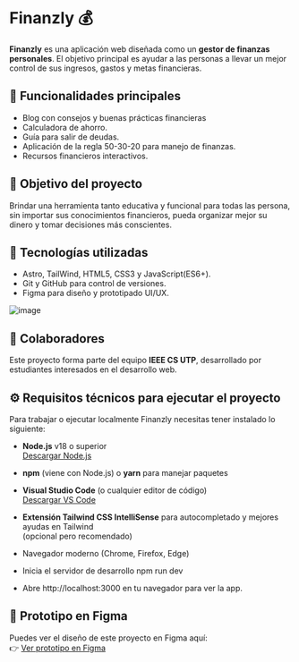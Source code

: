 # Finanzly 💰

**Finanzly** es una aplicación web diseñada como un **gestor de finanzas personales**. El objetivo principal es ayudar a las personas a llevar un mejor control de sus ingresos, gastos y metas financieras.

## 🧠 Funcionalidades principales

- Blog con consejos y buenas prácticas financieras
- Calculadora de ahorro.
- Guía para salir de deudas.
- Aplicación de la regla 50-30-20 para manejo de finanzas.
- Recursos financieros interactivos.

## 🚀 Objetivo del proyecto

Brindar una herramienta tanto educativa y funcional para todas las persona, sin importar sus conocimientos financieros, pueda organizar mejor su dinero y tomar decisiones más conscientes.

## 📌 Tecnologías utilizadas

- Astro, TailWind, HTML5, CSS3 y JavaScript(ES6+).
- Git y GitHub para control de versiones.
- Figma para diseño y prototipado UI/UX.

![image](https://github.com/user-attachments/assets/a6483748-c1fb-4063-8286-dcd8ceaadadb)

## 👥 Colaboradores

Este proyecto forma parte del equipo **IEEE CS UTP**, desarrollado por estudiantes interesados en el desarrollo web.

## ⚙️ Requisitos técnicos para ejecutar el proyecto

Para trabajar o ejecutar localmente Finanzly necesitas tener instalado lo siguiente:

- **Node.js** v18 o superior  
  [Descargar Node.js](https://nodejs.org/en/download/)
  
- **npm** (viene con Node.js) o **yarn** para manejar paquetes

- **Visual Studio Code** (o cualquier editor de código)  
  [Descargar VS Code](https://code.visualstudio.com/)

- **Extensión Tailwind CSS IntelliSense** para autocompletado y mejores ayudas en Tailwind  
  (opcional pero recomendado)

- Navegador moderno (Chrome, Firefox, Edge)

- Inicia el servidor de desarrollo
  npm run dev
  
- Abre http://localhost:3000 en tu navegador para ver la app.

## 🎨 Prototipo en Figma

Puedes ver el diseño de este proyecto en Figma aquí:  
👉 [Ver prototipo en Figma](https://www.figma.com/design/oh9hyUdm31Zd6NQGwmJJ1S/Finanzly?node-id=19-562&p=f&t=T4xFIjRvgQMgDkOU-0)
